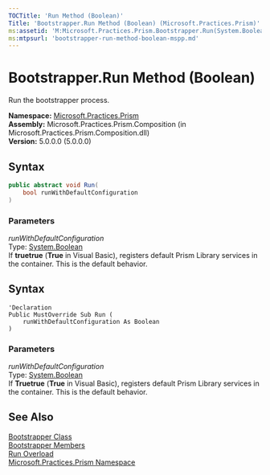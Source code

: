 ```yaml
---
TOCTitle: 'Run Method (Boolean)'
Title: 'Bootstrapper.Run Method (Boolean) (Microsoft.Practices.Prism)'
ms:assetid: 'M:Microsoft.Practices.Prism.Bootstrapper.Run(System.Boolean)'
ms:mtpsurl: 'bootstrapper-run-method-boolean-mspp.md'
---
```


# Bootstrapper.Run Method (Boolean)

Run the bootstrapper process.

**Namespace:** [Microsoft.Practices.Prism](/patterns-practices/reference/mspp-namespace)  
**Assembly:** Microsoft.Practices.Prism.Composition (in Microsoft.Practices.Prism.Composition.dll)  
**Version:** 5.0.0.0 (5.0.0.0)

## Syntax

```C#
public abstract void Run(
	bool runWithDefaultConfiguration
)
```

### Parameters

*runWithDefaultConfiguration*  
Type: [System.Boolean](http://msdn.microsoft.com/en-us/library/a28wyd50)  
If **truetrue** (**True** in Visual Basic), registers default Prism Library services in the container. This is the default behavior.


## Syntax

```VB
'Declaration
Public MustOverride Sub Run ( 
	runWithDefaultConfiguration As Boolean
)
```

### Parameters

*runWithDefaultConfiguration*  
Type: [System.Boolean](http://msdn.microsoft.com/en-us/library/a28wyd50)  
If **Truetrue** (**True** in Visual Basic), registers default Prism Library services in the container. This is the default behavior.

## See Also

[Bootstrapper Class](/patterns-practices/reference/bootstrapper-class-mspp)  
[Bootstrapper Members](/patterns-practices/reference/bootstrapper-members-mspp)  
[Run Overload](/patterns-practices/reference/bootstrapper-run-method-boolean-mspp)  
[Microsoft.Practices.Prism Namespace](/patterns-practices/reference/mspp-namespace)  